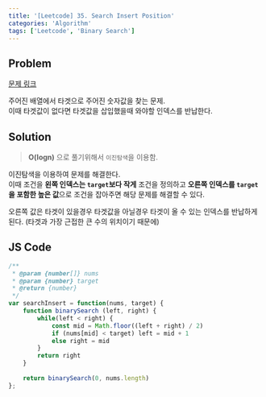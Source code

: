 ```yaml
---
title: '[Leetcode] 35. Search Insert Position'
categories: 'Algorithm'
tags: ['Leetcode', 'Binary Search']
---
```


## Problem

[문제 링크](https://leetcode.com/problems/search-insert-position/)

주어진 배열에서 타겟으로 주어진 숫자값을 찾는 문제.  
이때 타겟값이 없다면 타겟값을 삽입했을때 와야할 인덱스를 반납한다.

## Solution

> **O(logn)** 으로 풀기위해서 `이진탐색`을 이용함.

이진탐색을 이용하여 문제를 해결한다.  
이때 조건을 **왼쪽 인덱스는 `target`보다 작게** 조건을 정의하고 **오른쪽 인덱스를 `target`을 포함한 높은 값**으로 조건을 잡아주면 해당 문제를 해결할 수 있다.

오른쪽 값은 타겟이 있을경우 타겟값을 아닐경우 타겟이 올 수 있는 인덱스를 반납하게된다. (타겟과 가장 근접한 큰 수의 위치이기 때문에)

## JS Code

```javascript
/**
 * @param {number[]} nums
 * @param {number} target
 * @return {number}
 */
var searchInsert = function(nums, target) {
    function binarySearch (left, right) {
        while(left < right) {
            const mid = Math.floor((left + right) / 2)
            if (nums[mid] < target) left = mid + 1
            else right = mid
        }
        return right
    }
    
    return binarySearch(0, nums.length)
};
```
